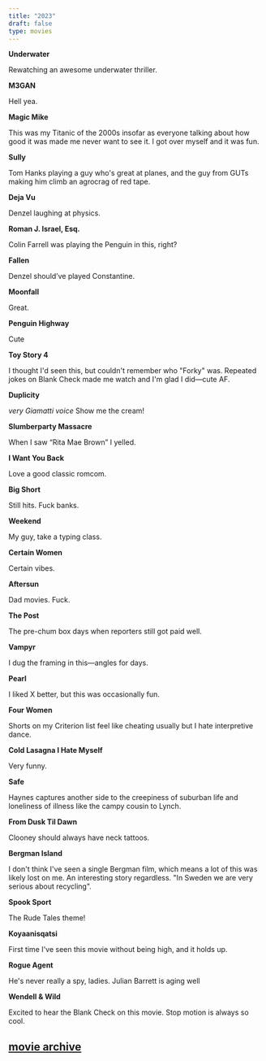```yaml
--- 
title: "2023" 
draft: false 
type: movies 
---
```


**Underwater**

Rewatching an awesome underwater thriller.

**M3GAN**

Hell yea.

**Magic Mike**

This was my Titanic of the 2000s insofar as everyone talking about how good it was made me never want to see it. I got over myself and it was fun.

**Sully**

Tom Hanks playing a guy who's great at planes, and the guy from GUTs making him climb an agrocrag of red tape.

**Deja Vu**

Denzel laughing at physics.

**Roman J. Israel, Esq.**

Colin Farrell was playing the Penguin in this, right?

**Fallen**

Denzel should’ve played Constantine.

**Moonfall**

Great.

**Penguin Highway**

Cute

**Toy Story 4**

I thought I'd seen this, but couldn't remember who "Forky" was. Repeated jokes on Blank Check made me watch and I'm glad I did—cute AF.

**Duplicity**

_very Giamatti voice_ Show me the cream!

**Slumberparty Massacre**

When I saw “Rita Mae Brown” I yelled.

**I Want You Back**

Love a good classic romcom.

**Big Short**

Still hits. Fuck banks.

**Weekend**

My guy, take a typing class.

**Certain Women**

Certain vibes.

**Aftersun**

Dad movies. Fuck. 

**The Post**

The pre-chum box days when reporters still got paid well.

**Vampyr**

I dug the framing in this—angles for days.

**Pearl**

I liked X better, but this was occasionally fun.

**Four Women**

Shorts on my Criterion list feel like cheating usually but I hate interpretive dance.

**Cold Lasagna I Hate Myself**

Very funny.

**Safe**

Haynes captures another side to the creepiness of suburban life and loneliness of illness like the campy cousin to Lynch.

**From Dusk Til Dawn**

Clooney should always have neck tattoos.

**Bergman Island**

I don't think I've seen a single Bergman film, which means a lot of this was likely lost on me. An interesting story regardless. "In Sweden we are very serious about recycling".

**Spook Sport**

The Rude Tales theme!

**Koyaanisqatsi**

First time I've seen this movie without being high, and it holds up.

**Rogue Agent**

He's never really a spy, ladies. Julian Barrett is aging well

**Wendell & Wild**

Excited to hear the Blank Check on this movie. Stop motion is always so cool.

## [movie archive](/moviearchive)
